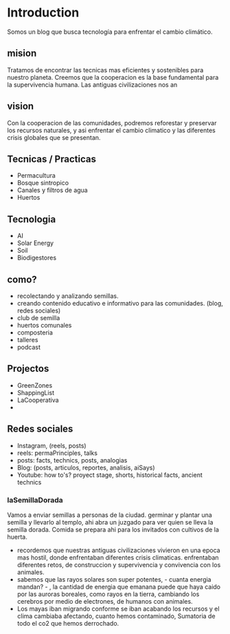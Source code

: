 # Introduction
Somos un blog que busca tecnología para enfrentar el cambio climático.
## mision
Tratamos de encontrar las tecnicas mas eficientes y sostenibles para nuestro planeta. Creemos que la cooperacion es la base fundamental para la supervivencia humana. Las antiguas civilizaciones nos an 
## vision
Con la cooperacion de las comunidades, podremos reforestar y preservar los recursos naturales, y asi enfrentar el cambio climatico y las diferentes crisis globales que se presentan.

## Tecnicas / Practicas
- Permacultura
- Bosque sintropico
- Canales y filtros de agua
- Huertos

## Tecnologia
- AI
- Solar Energy
- Soil
- Biodigestores

## como?
- recolectando y analizando semillas.
- creando contenido educativo e informativo para las comunidades. (blog, redes sociales)
- club de semilla
- huertos comunales
- composteria
- talleres
- podcast

## Projectos
- GreenZones
- ShappingList
- LaCooperativa
- 

## Redes sociales
- Instagram, (reels, posts)
 - reels: permaPrinciples, talks
 - posts: facts, technics, posts, analogias
- Blog: (posts, articulos, reportes, analisis, aiSays)
- Youtube: how to's? proyect stage, shorts, historical facts, ancient technics


### laSemillaDorada
Vamos a enviar semillas a personas de la ciudad. germinar y plantar una semilla y llevarlo al templo, ahi abra un juzgado para ver quien se lleva la semilla dorada.
Comida se prepara ahi para los invitados con cultivos de la huerta.


- recordemos que nuestras antiguas civilizaciones vivieron en una epoca mas hostil, donde enfrentaban diferentes crisis climaticas. enfrentaban diferentes retos, de construccion y supervivencia y convivencia con los animales.
- sabemos que las rayos solares son super potentes, - cuanta energia mandan? - , la cantidad de energia que emanana puede que haya caido por las auroras boreales, como rayos en la tierra, cambiando los cerebros por medio de electrones, de humanos con animales.
- Los mayas iban migrando conforme se iban acabando los recursos y el clima cambiaba afectando, cuanto hemos contaminado, Sumatoria de todo el co2 que hemos derrochado.
